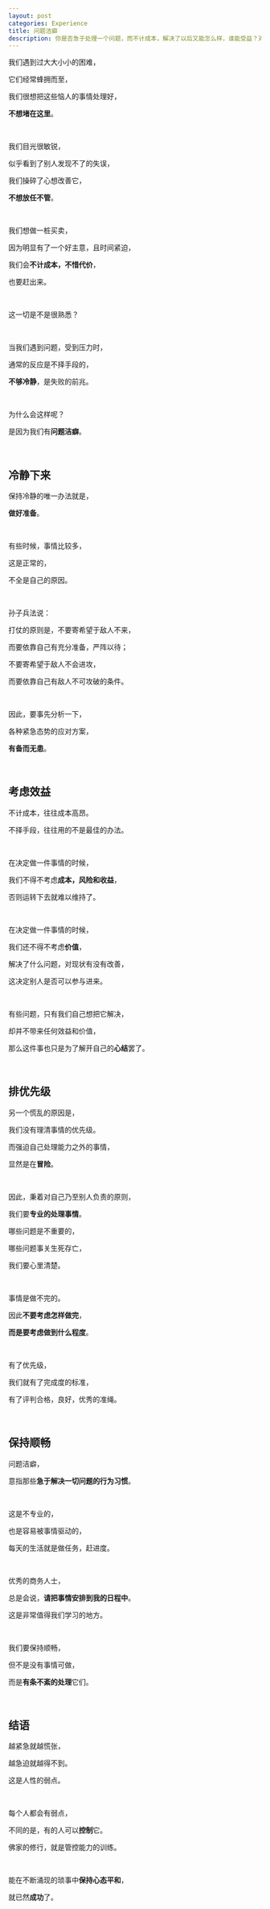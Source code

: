 ```yaml
---
layout: post
categories: Experience
title: 问题洁癖
description: 你是否急于处理一个问题，而不计成本，解决了以后又能怎么样，谁能受益？对别人有没有帮助？回过头来想一想，这个问题真的是个问题吗？
---
```


我们遇到过大大小小的困难，

它们经常蜂拥而至，

我们很想把这些恼人的事情处理好，

**不想堵在这里**。

<br/>

我们目光很敏锐，

似乎看到了别人发现不了的失误，

我们操碎了心想改善它，

**不想放任不管**。

<br/>

我们想做一桩买卖，

因为明显有了一个好主意，且时间紧迫，

我们会**不计成本，不惜代价**，

也要赶出来。

<br/>

这一切是不是很熟悉？

<br/>

当我们遇到问题，受到压力时，

通常的反应是不择手段的，

**不够冷静**，是失败的前兆。

<br/>

为什么会这样呢？

是因为我们有**问题洁癖**。

<br/>

## **冷静下来**

保持冷静的唯一办法就是，

**做好准备**。

<br/>

有些时候，事情比较多，

这是正常的，

不全是自己的原因。

<br/>

孙子兵法说：

打仗的原则是，不要寄希望于敌人不来，

而要依靠自己有充分准备，严阵以待；

不要寄希望于敌人不会进攻，

而要依靠自己有敌人不可攻破的条件。

<br/>

因此，要事先分析一下，

各种紧急态势的应对方案，

**有备而无患**。

<br/>

## **考虑效益**

不计成本，往往成本高昂。

不择手段，往往用的不是最佳的办法。

<br/>

在决定做一件事情的时候，

我们不得不考虑**成本，风险和收益**，

否则运转下去就难以维持了。

<br/>

在决定做一件事情的时候，

我们还不得不考虑**价值**，

解决了什么问题，对现状有没有改善，

这决定别人是否可以参与进来。

<br/>

有些问题，只有我们自己想把它解决，

却并不带来任何效益和价值，

那么这件事也只是为了解开自己的**心结**罢了。

<br/>

## **排优先级**

另一个慌乱的原因是，

我们没有理清事情的优先级。

而强迫自己处理能力之外的事情，

显然是在**冒险**。

<br/>

因此，秉着对自己乃至别人负责的原则，

我们要**专业的处理事情**。

哪些问题是不重要的，

哪些问题事关生死存亡，

我们要心里清楚。

<br/>

事情是做不完的。

因此**不要考虑怎样做完**，

**而是要考虑做到什么程度**。

<br/>

有了优先级，

我们就有了完成度的标准，

有了评判合格，良好，优秀的准绳。

<br/>

## **保持顺畅**

问题洁癖，

意指那些**急于解决一切问题的行为习惯**。

<br/>

这是不专业的，

也是容易被事情驱动的，

每天的生活就是做任务，赶进度。

<br/>

优秀的商务人士，

总是会说，**请把事情安排到我的日程中**。

这是非常值得我们学习的地方。

<br/>

我们要保持顺畅，

但不是没有事情可做，

而是**有条不紊的处理**它们。

<br/>

## **结语**

越紧急就越慌张，

越急迫就越得不到。

这是人性的弱点。

<br/>

每个人都会有弱点，

不同的是，有的人可以**控制**它。

佛家的修行，就是管控能力的训练。

<br/>

能在不断涌现的琐事中**保持心态平和**，

就已然**成功**了。
